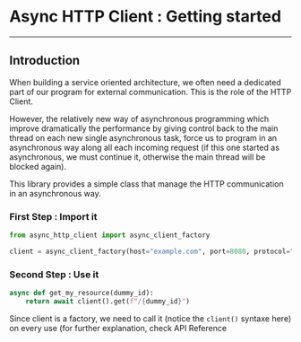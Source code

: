 # Async HTTP Client : Getting started

---

## Introduction

When building a service oriented architecture, we often need a dedicated part of our program for external communication.
This is the role of the HTTP Client.

However, the relatively new way of asynchronous programming which improve dramatically the performance by giving control back to the main thread on each new single asynchronous task, 
force us to program in an asynchronous way along all each incoming request (if this one started as asynchronous, we must continue it, otherwise the main thread will be blocked again).

This library provides a simple class that manage the HTTP communication in an asynchronous way.

### First Step : Import it

```python
from async_http_client import async_client_factory

client = async_client_factory(host="example.com", port=8080, protocol="https")
```

### Second Step : Use it

```python
async def get_my_resource(dummy_id):
    return await client().get(f"/{dummy_id}")
```
 
Since client is a factory, we need to call it (notice the `client()` syntaxe here) on every use (for further explanation, check API Reference

